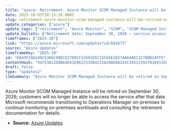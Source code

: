 ```yaml
---
title: "azure: Retirement: Azure Monitor SCOM Managed Instance will be retired on Sep 30, 2026"
date: 2025-10-03T18:15:20.000Z
slug: retirement-azure-monitor-scom-managed-instance-will-be-retired-on-sep-30-2026
update_categories: ["azure"]
update_tags: ["retirement", "Azure Monitor", "SCOM", "SCOM Managed Instance", "Operations Manager", "on-premises", "migration", "deadline-2026-09-30"]
update_bullets: ["Retirement date: September 30, 2026 — service access ends after this date.", "Impact: Customers using Azure Monitor SCOM Managed Instance will lose access and must migrate monitoring solutions before the retirement date.", "Recommended action: Transition to Operations Manager (on-premises) to monitor on-premises workloads.", "See the official retirement documentation for full details, timelines, and migration guidance.", "Plan and test your migration early to avoid monitoring gaps for on-premises resources."]
timeframes: ["2025-10"]
link: "https://azure.microsoft.com/updates?id=501673"
source: "Azure Updates"
timeframeKey: "2025-10"
id: "EA43F29A249C5386C99ECE27D9CF1C69165C31C65E2627AA64AEC1C7B8D24FF5"
contentHash: "94753A12D8B64E61E0622335B4215A20AE8A243C345115937816911E874FB6E0"
draft: false
type: "updates2"
llmSummary: "Azure Monitor SCOM Managed Instance will be retired on September 30, 2026; customers will no longer be able to access the service after that date. Microsoft recommends transitioning to Operations Manager on-premises to continue monitoring on-premises workloads and consulting the retirement documentation for details."
---
```


Azure Monitor SCOM Managed Instance will be retired on September 30, 2026; customers will no longer be able to access the service after that date. Microsoft recommends transitioning to Operations Manager on-premises to continue monitoring on-premises workloads and consulting the retirement documentation for details.

- **Source:** [Azure Updates](https://azure.microsoft.com/updates?id=501673)
